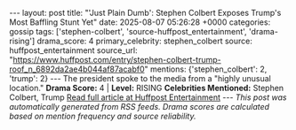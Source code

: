 --- layout: post title: "'Just Plain Dumb': Stephen Colbert Exposes Trump's Most Baffling Stunt Yet" date: 2025-08-07 05:26:28 +0000 categories: gossip tags: ['stephen-colbert', 'source-huffpost_entertainment', 'drama-rising'] drama_score: 4 primary_celebrity: stephen_colbert source: huffpost_entertainment source_url: "https://www.huffpost.com/entry/stephen-colbert-trump-roof_n_6892da2ae4b044af87acabf0" mentions: {'stephen_colbert': 2, 'trump': 2} --- The president spoke to the media from a "highly unusual location." **Drama Score:** 4 | **Level:** RISING **Celebrities Mentioned:** Stephen Colbert, Trump [Read full article at Huffpost Entertainment](https://www.huffpost.com/entry/stephen-colbert-trump-roof_n_6892da2ae4b044af87acabf0) --- *This post was automatically generated from RSS feeds. Drama scores are calculated based on mention frequency and source reliability.*